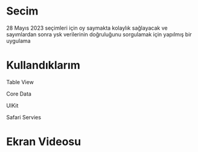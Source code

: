 # Secim
28 Mayıs 2023 seçimleri için oy saymakta kolaylık sağlayacak ve sayımlardan sonra ysk verilerinin doğruluğunu sorgulamak için yapılmış bir uygulama

# Kullandıklarım
Table View
<p> Core Data </p>
<p> UIKit </p>
<p> Safari Servies </p>

# Ekran Videosu
